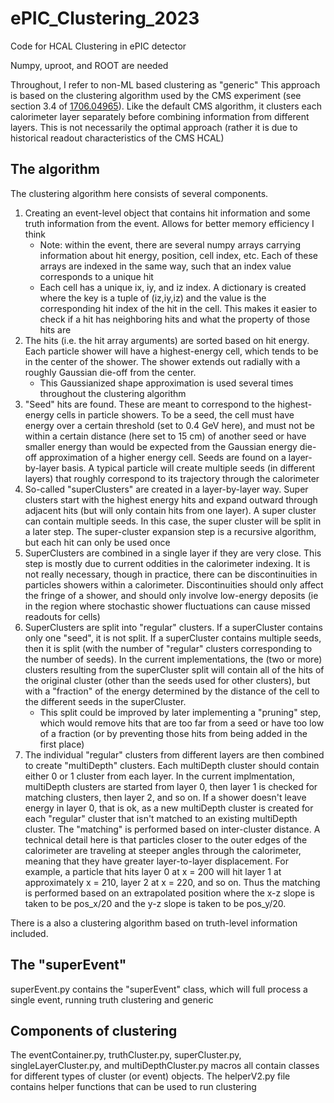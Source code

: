 # ePIC_Clustering_2023

Code for HCAL Clustering in ePIC detector

Numpy, uproot, and ROOT are needed

Throughout, I refer to non-ML based clustering as "generic"
This approach is based on the clustering algorithm used by the CMS experiment (see section 3.4 of [1706.04965](https://arxiv.org/pdf/1706.04965.pdf)).  Like the default CMS algorithm, it clusters each calorimeter layer separately before combining information from different layers.  This is not necessarily the optimal approach (rather it is due to historical readout characteristics of the CMS HCAL)

## The algorithm

The clustering algorithm here consists of several components.

1. Creating an event-level object that contains hit information and some truth information from the event.  Allows for better memory efficiency I think
   * Note: within the event, there are several numpy arrays carrying information about hit energy, position, cell index, etc.  Each of these arrays are indexed in the same way, such that an index value corresponds to a unique hit
   * Each cell has a unique ix, iy, and iz index.  A dictionary is created where the key is a tuple of (iz,iy,iz) and the value is the corresponding hit index of the hit in the cell.  This makes it easier to check if a hit has neighboring hits and what the property of those hits are
2. The hits (i.e. the hit array arguments) are sorted based on hit energy.  Each particle shower will have a highest-energy cell, which tends to be in the center of the shower.  The shower extends out radially with a roughly Gaussian die-off from the center.
   * This Gaussianized shape approximation is used several times throughout the clustering algorithm
3. "Seed" hits are found.  These are meant to correspond to the highest-energy cells in particle showers.  To be a seed, the cell must have energy over a certain threshold (set to 0.4 GeV here), and must not be within a certain distance (here set to 15 cm) of another seed or have smaller energy than would be expected from the Gaussian energy die-off approximation of a higher energy cell.  Seeds are found on a layer-by-layer basis.  A typical particle will create multiple seeds (in different layers) that roughly correspond to its trajectory through the calorimeter
4. So-called "superClusters" are created in a layer-by-layer way.  Super clusters start with the highest energy hits and expand outward through adjacent hits (but will only contain hits from one layer).  A super cluster can contain multiple seeds.  In this case, the super cluster will be split in a later step.  The super-cluster expansion step is a recursive algorithm, but each hit can only be used once
5. SuperClusters are combined in a single layer if they are very close.  This step is mostly due to current oddities in the calorimeter indexing.  It is not really necessary, though in practice, there can be discontinuities in particles showers within a calorimeter.  Discontinuities should only affect the fringe of a shower, and should only involve low-energy deposits (ie in the region where stochastic shower fluctuations can cause missed readouts for cells)
6. SuperClusters are split into "regular" clusters.  If a superCluster contains only one "seed", it is not split.  If a superCluster contains multiple seeds, then it is split (with the number of "regular" clusters corresponding to the number of seeds).  In the current implementations, the (two or more) clusters resulting from the superCluster split will contain all of the hits of the original cluster (other than the seeds used for other clusters), but with a "fraction" of the energy determined by the distance of the cell to the different seeds in the superCluster.
   * This split could be improved by later implementing a "pruning" step, which would remove hits that are too far from a seed or have too low of a fraction (or by preventing those hits from being added in the first place)
7. The individual "regular" clusters from different layers are then combined to create "multiDepth" clusters.  Each multiDepth cluster should contain either 0 or 1 cluster from each layer.  In the current implmentation, multiDepth clusters are started from layer 0, then layer 1 is checked for matching clusters, then layer 2, and so on.  If a shower doesn't leave energy in layer 0, that is ok, as a new multiDepth cluster is created for each "regular" cluster that isn't matched to an existing multiDepth cluster.  The "matching" is performed based on inter-cluster distance.  A technical detail here is that particles closer to the outer edges of the calorimeter are traveling at steeper angles through the calorimeter, meaning that they have greater layer-to-layer displacement.  For example, a particle that hits layer 0 at x = 200 will hit layer 1 at approximately x = 210, layer 2 at x = 220, and so on.  Thus the matching is performed based on an extrapolated position where the x-z slope is taken to be pos_x/20 and the y-z slope is taken to be pos_y/20.

There is a also a clustering algorithm based on truth-level information included.

## The "superEvent"

superEvent.py contains the "superEvent" class, which will full process a single event, running truth clustering and generic

## Components of clustering

The eventContainer.py, truthCluster.py, superCluster.py, singleLayerCluster.py, and multiDepthCluster.py macros all contain classes for different types of cluster (or event) objects.  The helperV2.py file contains helper functions that can be used to run clustering